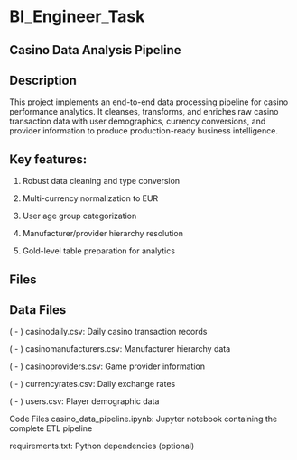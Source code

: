 # BI_Engineer_Task
## Casino Data Analysis Pipeline

## Description
This project implements an end-to-end data processing pipeline for casino performance analytics. It cleanses, transforms, and enriches raw casino transaction data with user demographics, currency conversions, and provider information to produce production-ready business intelligence.

## Key features:

  1. Robust data cleaning and type conversion
  
  2. Multi-currency normalization to EUR
  
  3. User age group categorization
  
  4. Manufacturer/provider hierarchy resolution
  
  5. Gold-level table preparation for analytics

## Files
## Data Files

( - ) casinodaily.csv: Daily casino transaction records

( - ) casinomanufacturers.csv: Manufacturer hierarchy data

( - ) casinoproviders.csv: Game provider information

( - ) currencyrates.csv: Daily exchange rates

( - ) users.csv: Player demographic data

Code Files
casino_data_pipeline.ipynb: Jupyter notebook containing the complete ETL pipeline

requirements.txt: Python dependencies (optional)

